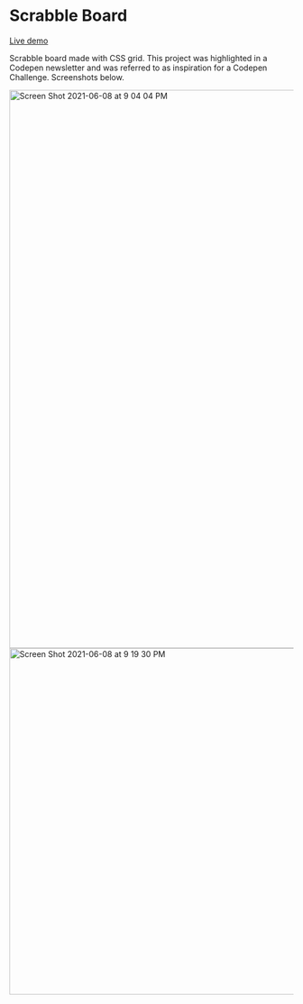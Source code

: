 # Scrabble Board

[Live demo](https://codepen.io/bobbykorec/live/yZyNPr "CSS Grid Scrabble Board")

Scrabble board made with CSS grid. This project was highlighted in a Codepen newsletter and was referred to as inspiration for a Codepen Challenge. Screenshots below.

<img width="991" alt="Screen Shot 2021-06-08 at 9 04 04 PM" src="https://user-images.githubusercontent.com/17466307/121291463-2b7d8880-c89d-11eb-99c8-17e81a34a33f.png">

<img width="615" alt="Screen Shot 2021-06-08 at 9 19 30 PM" src="https://user-images.githubusercontent.com/17466307/121292703-418c4880-c89f-11eb-820e-81f3c2e3c7f4.png">
